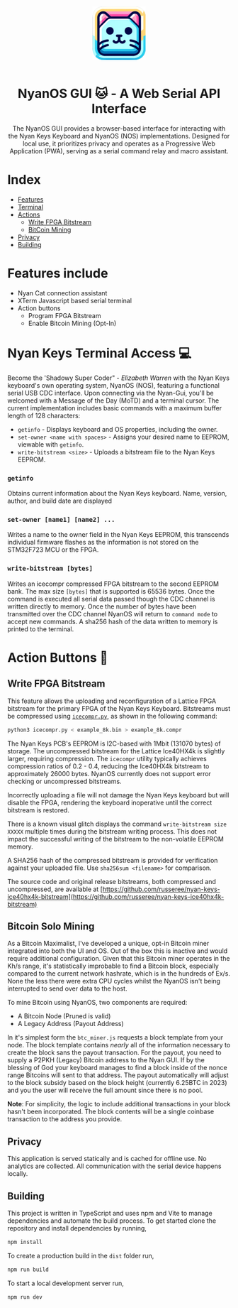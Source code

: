 <div align="center">
 <img src="public/images/logo/icon_square.png" width="120" height="120">
</div>

<br>

<div align="center">
    <h1>NyanOS GUI 🐱 - A Web Serial API Interface</h1>
</div>

<div align="center">
The NyanOS GUI provides a browser-based interface for interacting with the Nyan Keys Keyboard and NyanOS (NOS) implementations. Designed for local use, it prioritizes privacy and operates as a Progressive Web Application (PWA), serving as a serial command relay and macro assistant.
</div>

# Index

 - [Features](https://github.com/russeree/nyan-keys-gui#features-include)
 - [Terminal](https://github.com/russeree/nyan-keys-gui#bitcoin-solo-mining)
 - [Actions](https://github.com/russeree/nyan-keys-gui#action-buttons)
   - [Write FPGA Bitstream](https://github.com/russeree/nyan-keys-gui#write-fpga-bitstream)
   - [BitCoin Mining](https://github.com/russeree/nyan-keys-gui#bitcoin-solo-mining)
 - [Privacy](https://github.com/russeree/nyan-keys-gui#privacy)
 - [Building](https://github.com/russeree/nyan-keys-gui#building)

# Features include 
 - Nyan Cat connection assistant
 - XTerm Javascript based serial terminal
 - Action buttons
   - Program FPGA Bitstream
   - Enable Bitcoin Mining (Opt-In)

# Nyan Keys Terminal Access 💻 
Become the 'Shadowy Super Coder" - _Elizabeth Warren_ with the Nyan Keys keyboard's own operating system, NyanOS (NOS), featuring a functional serial USB CDC interface. Upon connecting via the Nyan-Gui, you'll be welcomed with a Message of the Day (MoTD) and a terminal cursor. The current implementation includes basic commands with a maximum buffer length of 128 characters:

 - `getinfo` - Displays keyboard and OS properties, including the owner.
 - `set-owner <name with spaces>` - Assigns your desired name to EEPROM, viewable with `getinfo`.
 - `write-bitstream <size>` - Uploads a bitstream file to the Nyan Keys EEPROM.

### ```getinfo```
Obtains current information about the Nyan Keys keyboard. Name, version, author, and build date are displayed

### ```set-owner [name1] [name2] ...```
Writes a name to the owner field in the Nyan Keys EEPROM, this transcends individual firmware flashes as the information is not stored on the STM32F723 MCU or the FPGA.

### ```write-bitstream [bytes]```
Writes an icecompr compressed FPGA bitstream to the second EEPROM bank. The max size ```[bytes]``` that is supported is 65536 bytes. Once the command is executed all serial data passed though the CDC channel is written directly to memory. Once the number of bytes have been transmitted over the CDC channel NyanOS will return to ```command mode``` to accept new commands. A sha256 hash of the data written to memory is printed to the terminal. 


# Action Buttons 🏃
## Write FPGA Bitstream
This feature allows the uploading and reconfiguration of a Lattice FPGA bitstream for the primary FPGA of the Nyan Keys Keyboard. Bitstreams must be compressed using [`icecompr.py`](https://github.com/YosysHQ/icestorm/tree/master/icecompr), as shown in the following command:

```sh 
python3 icecompr.py < example_8k.bin > example_8k.compr
```

The Nyan Keys PCB's EEPROM is I2C-based with 1Mbit (131070 bytes) of storage. The uncompressed bitstream for the Lattice Ice40HX4k is slightly larger, requiring compression. The `icecompr` utility typically achieves compression ratios of 0.2 - 0.4, reducing the Ice40HX4k bitstream to approximately 26000 bytes. NyanOS currently does not support error checking or uncompressed bitstreams. 

Incorrectly uploading a file will not damage the Nyan Keys keyboard but will disable the FPGA, rendering the keyboard inoperative until the correct bitstream is restored. 

There is a known visual glitch displays the command `write-bitstream size XXXXX` multiple times during the bitstream writing process. This does not impact the successful writing of the bitstream to the non-volatile EEPROM memory. 

A SHA256 hash of the compressed bitstream is provided for verification against your uploaded file. Use `sha256sum <filename>` for comparison.

The source code and original release bitstreams, both compressed and uncompressed, are available at [https://github.com/russeree/nyan-keys-ice40hx4k-bitstream](https://github.com/russeree/nyan-keys-ice40hx4k-bitstream)

## Bitcoin Solo Mining
As a Bitcoin Maximalist, I've developed a unique, opt-in Bitcoin miner integrated into both the UI and OS. Out of the box this is inactive and would require additional configuration. Given that this Bitcoin miner operates in the Kh/s range, it's statistically improbable to find a Bitcoin block, especially compared to the current network hashrate, which is in the hundreds of Ex/s. None the less there were extra CPU cycles whilst the NyanOS isn't being interrupted to send over data to the host. 

To mine Bitcoin using NyanOS, two components are required:
 - A Bitcoin Node (Pruned is valid)
 - A Legacy Address (Payout Address)

In it's simplest form the ```btc_miner.js``` requests a block template from your node. The block template contains _nearly_ all of the information necessary to create the block sans the payout transaction. For the payout, you need to supply a P2PKH (Legacy) Bitcoin address to the Nyan GUI. If by the blessing of God your keyboard manages to find a block inside of the nonce range Bitcoins will sent to that address. The payout automatically will adjust to the block subsidy based on the block height (currently 6.25BTC in 2023) and you the user will receive the full amount since there is no pool. 

**Note**: For simplicity, the logic to include additional transactions in your block hasn't been incorporated. The block contents will be a single coinbase transaction to the address you provide.

## Privacy

This application is served statically and is cached for offline use. No
analytics are collected. All communication with the serial device happens
locally.

## Building

This project is written in TypeScript and uses npm and Vite to manage
dependencies and automate the build process. To get started clone the
repository and install dependencies by running,

```sh
npm install
```

To create a production build in the `dist` folder run,

```sh
npm run build
```

To start a local development server run,

```sh
npm run dev
```
